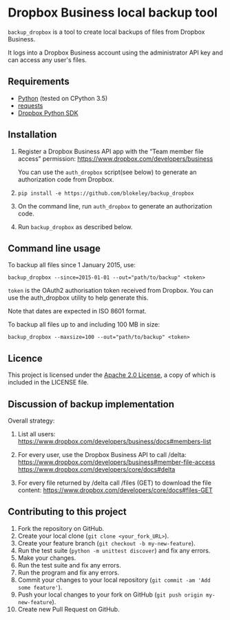 # Dropbox Business local backup tool

`backup_dropbox` is a tool to create local backups of files from Dropbox Business.

It logs into a Dropbox Business account using the administrator API key
and can access any user's files.

## Requirements

 * [Python](https://www.python.org/downloads) (tested on CPython 3.5)
 * [requests](http://docs.python-requests.org/)
 * [Dropbox Python SDK](https://www.dropbox.com/developers/core/sdks/python)

## Installation

1. Register a Dropbox Business API app with the “Team member file access”
   permission: https://www.dropbox.com/developers/business

   You can use the `auth_dropbox` script(see below) to generate an
   authorization code from Dropbox.

2. `pip install -e https://github.com/blokeley/backup_dropbox`

3. On the command line, run `auth_dropbox` to generate an authorization code.

4. Run `backup_dropbox` as described below.

## Command line usage

To backup all files since 1 January 2015, use:

`backup_dropbox --since=2015-01-01 --out="path/to/backup" <token>`

`token` is the OAuth2 authorisation token received from Dropbox. You can use
the auth_dropbox utility to help generate this.

Note that dates are expected in ISO 8601 format.

To backup all files up to and including 100 MB in size:

`backup_dropbox --maxsize=100 --out="path/to/backup" <token>`

## Licence

This project is licensed under the
[Apache 2.0 License](https://www.apache.org/licenses/LICENSE-2.0), a copy of
which is included in the LICENSE file.

## Discussion of backup implementation

Overall strategy:

1. List all users:
   https://www.dropbox.com/developers/business/docs#members-list

2. For every user, use the Dropbox Business API to call /delta:
   https://www.dropbox.com/developers/business#member-file-access
   https://www.dropbox.com/developers/core/docs#delta

3. For every file returned by /delta call /files (GET) to download the file
   content:
   https://www.dropbox.com/developers/core/docs#files-GET


## Contributing to this project

1. Fork the repository on GitHub.
2. Create your local clone (`git clone <your_fork_URL>`).
3. Create your feature branch (`git checkout -b my-new-feature`).
4. Run the test suite (`python -m unittest discover`) and fix any errors.
5. Make your changes.
6. Run the test suite and fix any errors.
7. Run the program and fix any errors.
8. Commit your changes to your local repository
   (`git commit -am 'Add some feature'`).
9. Push your local changes to your fork on GitHub
   (`git push origin my-new-feature`).
10. Create new Pull Request on GitHub.
